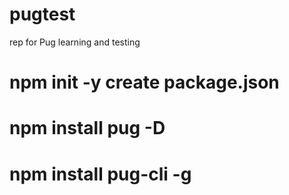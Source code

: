 # pugtest
rep for Pug learning and testing

# npm init -y create package.json
# npm install pug -D
# npm install pug-cli -g
